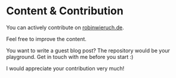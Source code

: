 # Content & Contribution

You can actively contribute on [robinwieruch.de](robinwieruch.de).

Feel free to improve the content.

You want to write a guest blog post? The repository would be your playground. Get in touch with me before you start :)

I would appreciate your contribution very much!